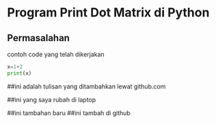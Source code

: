 # **Program Print Dot Matrix di Python**

## Permasalahan

contoh code yang telah dikerjakan
```python
x=1+2
print(x)
```

##ini adalah tulisan yang ditambahkan lewat github.com

##ini yang saya rubah di laptop

##ini tambahan baru
##ini tambah di github
